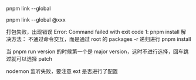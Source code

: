 pnpm link --global

pnpm link --global @xxx

打包失败，出现错误 Error: Command failed with exit code 1: pnpm install
解决方法： 不通过命令交互，而是通过 root 的 packages -r 递归进行 pnpm install

当 pnpm run version 的时候第一个是 major version，这时不进行选择，回车跳过就可以选择 patch

nodemon 监听失败，要注意 ext 是否进行了配置
